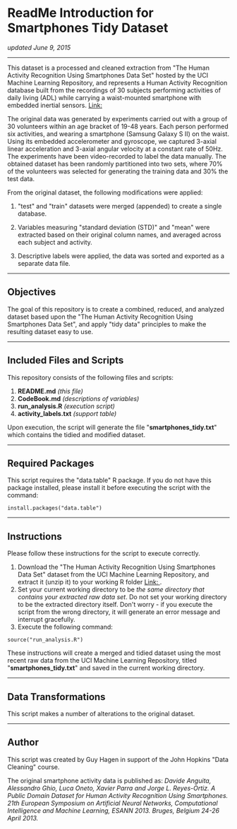 ReadMe Introduction for Smartphones Tidy Dataset
===================
*updated June 9, 2015*

----------
This dataset is a processed and cleaned extraction from "The Human Activity Recognition Using Smartphones Data Set" hosted by the UCI Machine Learning Repository, and represents a Human Activity Recognition database built from the recordings of 30 subjects performing activities of daily living (ADL) while carrying a waist-mounted smartphone with embedded inertial sensors. [Link: <i class="icon-folder-open"></i>](http://archive.ics.uci.edu/ml/datasets/Human+Activity+Recognition+Using+Smartphones)

The original data was generated by experiments carried out with a group of 30 volunteers within an age bracket of 19-48 years. Each person performed six activities, and wearing a smartphone (Samsung Galaxy S II) on the waist. Using its embedded accelerometer and gyroscope, we captured 3-axial linear acceleration and 3-axial angular velocity at a constant rate of 50Hz. The experiments have been video-recorded to label the data manually. The obtained dataset has been randomly partitioned into two sets, where 70% of the volunteers was selected for generating the training data and 30% the test data. 

From the original dataset, the following modifications were applied:

 1. "test" and "train" datasets were merged (appended) to create a
    single database. 
    
 2. Variables measuring "standard deviation (STD)" and
    "mean" were extracted based on their original column names, and averaged across each subject and
    activity.
    
 3. Descriptive labels were applied, the data was sorted and exported as a separate data file.

----------
Objectives
-------------
The goal of this repository is to create a combined, reduced, and analyzed dataset based upon the "The Human Activity Recognition Using Smartphones Data Set", and apply "tidy data" principles to make the resulting dataset easy to use.

----------
Included Files and Scripts
-------------
This repository consists of the following files and scripts:
 1. **README.md** *(this file)*
 2. **CodeBook.md** *(descriptions of variables)*
 3. **run_analysis.R** *(execution script)*
 5. **activity_labels.txt** *(support table)*

Upon execution, the script will generate the file "**smartphones_tidy.txt**" which contains the tidied and modified dataset.

----------
Required Packages
-------------
This script requires the "data.table" R package.  If you do not have this package installed, please install it before executing the script with the command:
```
install.packages("data.table")
```

----------
Instructions
-------------
Please follow these instructions for the script to execute correctly.

 1. Download the "The Human Activity Recognition Using Smartphones Data Set" dataset from the UCI Machine Learning Repository, and extract it (unzip it) to your working R folder [Link: <i class="icon-folder-open"></i>](http://archive.ics.uci.edu/ml/datasets/Human+Activity+Recognition+Using+Smartphones).
 2. Set your current working directory to be *the same directory that contains your extracted raw data set*.  Do not set your working directory to be the extracted directory itself.  Don't worry - if you execute the script from the wrong directory, it will generate an error message and interrupt gracefully.
 3. Execute the following command:

```
source("run_analysis.R")
```

These instructions will create a merged and tidied dataset using the most recent raw data from the UCI Machine Learning Repository, titled "**smartphones_tidy.txt**" and saved in the current working directory.

----------
Data Transformations
-------------
This script makes a number of alterations to the original dataset.

----------

Author
-------------
This script was created by Guy Hagen in support of the John Hopkins "Data Cleaning" course.  

The original smartphone activity data is published as:
*Davide Anguita, Alessandro Ghio, Luca Oneto, Xavier Parra and Jorge L. Reyes-Ortiz. A Public Domain Dataset for Human Activity Recognition Using Smartphones. 21th European Symposium on Artificial Neural Networks, Computational Intelligence and Machine Learning, ESANN 2013. Bruges, Belgium 24-26 April 2013.*
